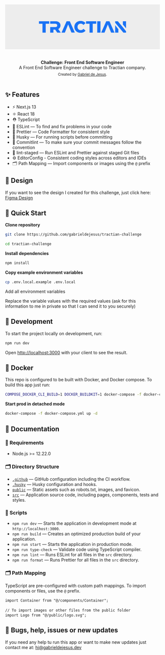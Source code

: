 <p align="center">
  <img src="./public/images/cover.png" alt="A Front End Software Engineer challenge to Tractian company.">
</p>

<br />

<div align="center"><strong>Challenge: Front End Software Engineer</strong></div>
<div align="center">A Front End Software Engineer challenge to Tractian company.</div>

<div align="center">
  <sub>Created by <a href="https://github.com/gabrieldejesus">Gabriel de Jesus</a>.</sub>
</div>

<br />

## ✨ Features

- ⚡️ Next.js 13
- ⚛️ React 18
- ⛑ TypeScript
- 📏 ESLint — To find and fix problems in your code
- 💖 Prettier — Code Formatter for consistent style
- 🐶 Husky — For running scripts before committing
- 🚓 Commitlint — To make sure your commit messages follow the convention
- 🚫 lint-staged — Run ESLint and Prettier against staged Git files
- ⚙️ EditorConfig - Consistent coding styles across editors and IDEs
- 🗂 Path Mapping — Import components or images using the `@` prefix

## 🎨 Design

If you want to see the design I created for this challenge, just click here: [Figma Design](https://www.figma.com/file/nUAj18mMktBpxWae9nWWMf/tractian-challenge)

## 🚀 Quick Start

**Clone repository**

```bash
git clone https://github.com/gabrieldejesus/tractian-challenge
```

```bash
cd tractian-challenge
```

**Install dependencies**

```bash
npm install
```

**Copy example environment variables**

```bash
cp .env.local.example .env.local
```

Add all environment variables

Replace the variable values with the required values (ask for this information to me in private so that I can send it to you securely)

## 🦾 Development

To start the project locally on development, run:

```bash
npm run dev
```

Open <a href="http://localhost:3000">http://localhost:3000</a> with your client to see the result.

## 🐳 Docker

This repo is configured to be built with Docker, and Docker compose. To build this app just run:

```bash
COMPOSE_DOCKER_CLI_BUILD=1 DOCKER_BUILDKIT=1 docker-compose -f docker-compose.yml build --parallel
```

**Start prod in detached mode**

```bash
docker-compose -f docker-compose.yml up -d
```

## 📜 Documentation

### 🚨 Requirements

- Node.js >= 12.22.0

### 🗂️ Directory Structure

- [`.github`](.github) — GitHub configuration including the CI workflow.<br>
- [`.husky`](.husky) — Husky configuration and hooks.<br>
- [`public`](./public) — Static assets such as robots.txt, images, and favicon.<br>
- [`src`](./src) — Application source code, including pages, components, tests and styles.

### 🦾 Scripts

- `npm run dev` — Starts the application in development mode at `http://localhost:3000`.
- `npm run build` — Creates an optimized production build of your application.
- `npm run start` — Starts the application in production mode.
- `npm run type-check` — Validate code using TypeScript compiler.
- `npm run lint` — Runs ESLint for all files in the `src` directory.
- `npm run format` — Runs Prettier for all files in the `src` directory.

### 🗂️ Path Mapping

TypeScript are pre-configured with custom path mappings. To import components or files, use the `@` prefix.

```tsx
import Container from "@/components/Container";

// To import images or other files from the public folder
import Logo from "@/public/logo.svg";
```

## 🐞 Bugs, help, issues or new updates

If you need any help tu run this app or want to make new updates just contact me at: <a href="mailto:hi@gabrieldejesus.dev">hi@gabrieldejesus.dev</a>
